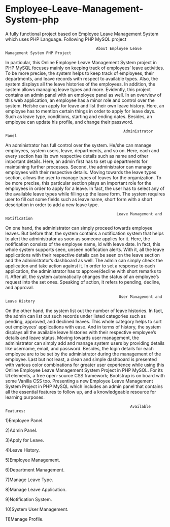 # Employee-Leave-Management-System-php


A fully functional project based on Employee Leave Management System which uses PHP Language. Following PHP MySQL project


                                            About Employee Leave Management System PHP Project

In particular, this Online Employee Leave Management System project in PHP MySQL focuses mainly on keeping track of employees’ leave activities. To be more precise, the system helps to keep track of employees, their departments, and leave records with respect to available types. Also, the system displays all the leave histories of the employees. In addition, the system allows managing leave types and more. Evidently, this project contains an admin panel with an employee panel as well. In an overview of this web application, an employee has a minor role and control over the system. He/she can apply for leave and list their own leave history. Here, an employee has to mention certain things in order to apply for leave days. Such as leave type, conditions, starting and ending dates. Besides, an employee can update his profile, and change their password.


                                                        Administrator Panel

An administrator has full control over the system. He/she can manage employees, system users, leave, departments, and so on. Here, each and every section has its own respective details such as name and other important details. Here, an admin first has to set up departments for maintaining further processes. Second, the administrator can manage employees with their respective details. Moving towards the leave types section, allows the user to manage types of leaves for the organization. To be more precise, this particular section plays an important role for the employees in order to apply for a leave. In fact, the user has to select any of the available leave types while filling up the leave form. The system requires user to fill out some fields such as leave name, short form with a short description in order to add a new leave type.

                                                     Leave Management and Notification

On one hand, the administrator can simply proceed towards employee leaves. But before that, the system contains a notification system that helps to alert the administrator as soon as someone applies for it. Here, the notification consists of the employee name, id with leave date. In fact, this whole system supports seen, unseen notification alerts. With it, all the leave applications with their respective details can be seen on the leave section and the administrator’s dashboard as well. The admin can simply check the application and take action against it. In order to set a response to each application, the administrator has to approve/decline with short remarks to it. After all, the system automatically changes the status of an employee’s request into the set ones. Speaking of action, it refers to pending, decline, and approval.


                                                      User Management and Leave History

On the other hand, the system list out the number of leave histories. In fact, the admin can list out such records under listed categories such as pending, approved, and declined leaves. This whole category helps to sort out employees’ applications with ease. And in terms of history, the system displays all the available leave histories with their respective employee’s details and leave status. Moving towards user management, the administrator can simply add and manage system users by providing details like username, email, and password. Besides, the login details for each employee are to be set by the administrator during the management of the employee.
Last but not least, a clean and simple dashboard is presented with various color combinations for greater user experience while using this Online Employee Leave Management System Project in PHP MySQL. For its UI elements, a free open-source CSS framework; Bootstrap is on board with some Vanilla CSS too. Presenting a new Employee Leave Management System Project in PHP MySQL which includes an admin panel that contains all the essential features to follow up, and a knowledgeable resource for learning purposes.

                                                             
                                                             
                                                           Available Features:
1)Employee Panel.

2)Admin Panel.

3)Apply for Leave.

4)Leave History.

5)Employee Management.

6)Department Management.

7)Manage Leave Type.

8)Manage Leave Application.

9)Notification System.

10)System User Management.

11)Manage Profile.
